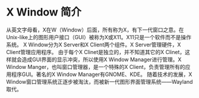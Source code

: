 # X Window 简介
从英文字母看，X在W（Window）后面，所有称为X，有下一代窗口之意。在Unix-like上的图形用户接口（GUI）被称为X或X11。X11只是一个软件而不是操作系统。
X Window分为X Server和X Client两个组件。X Server管理硬件，X Client管理应用程序。
由于每个X Clinet是独立的，并不知道其它的X Clinet，这样就会造成GUI界面的显示冲突，所以使用X Window Manager进行管理。X Window Manger，也叫窗口管理器，是一个特殊的X Client，负责管理所有的应用程序GUI。著名的X Window Manager有GNOME、KDE。
随着技术的发展，X Window窗口管理系统正逐步被淘汰，而被新一代图形界面管理系统——Wayland取代。
